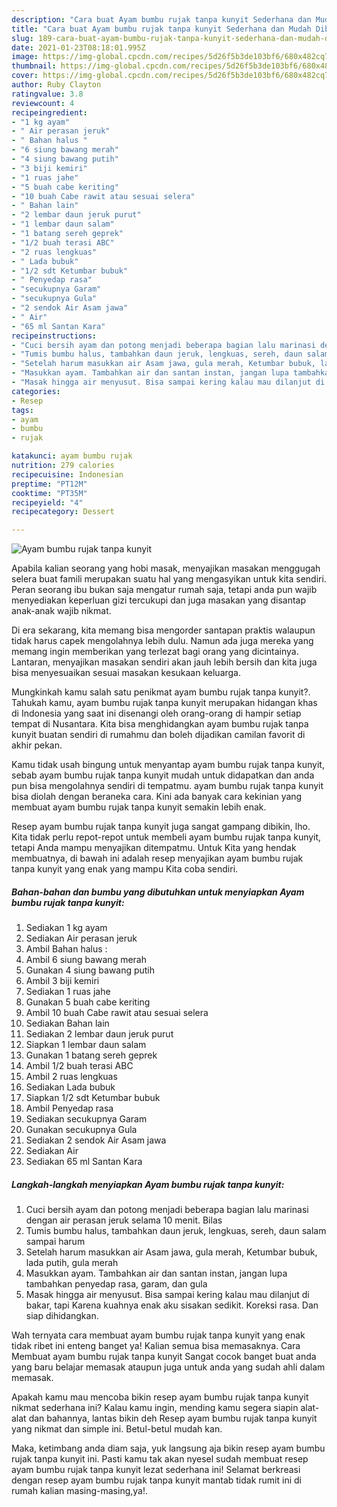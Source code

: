 ```yaml
---
description: "Cara buat Ayam bumbu rujak tanpa kunyit Sederhana dan Mudah Dibuat"
title: "Cara buat Ayam bumbu rujak tanpa kunyit Sederhana dan Mudah Dibuat"
slug: 189-cara-buat-ayam-bumbu-rujak-tanpa-kunyit-sederhana-dan-mudah-dibuat
date: 2021-01-23T08:18:01.995Z
image: https://img-global.cpcdn.com/recipes/5d26f5b3de103bf6/680x482cq70/ayam-bumbu-rujak-tanpa-kunyit-foto-resep-utama.jpg
thumbnail: https://img-global.cpcdn.com/recipes/5d26f5b3de103bf6/680x482cq70/ayam-bumbu-rujak-tanpa-kunyit-foto-resep-utama.jpg
cover: https://img-global.cpcdn.com/recipes/5d26f5b3de103bf6/680x482cq70/ayam-bumbu-rujak-tanpa-kunyit-foto-resep-utama.jpg
author: Ruby Clayton
ratingvalue: 3.8
reviewcount: 4
recipeingredient:
- "1 kg ayam"
- " Air perasan jeruk"
- " Bahan halus "
- "6 siung bawang merah"
- "4 siung bawang putih"
- "3 biji kemiri"
- "1 ruas jahe"
- "5 buah cabe keriting"
- "10 buah Cabe rawit atau sesuai selera"
- " Bahan lain"
- "2 lembar daun jeruk purut"
- "1 lembar daun salam"
- "1 batang sereh geprek"
- "1/2 buah terasi ABC"
- "2 ruas lengkuas"
- " Lada bubuk"
- "1/2 sdt Ketumbar bubuk"
- " Penyedap rasa"
- "secukupnya Garam"
- "secukupnya Gula"
- "2 sendok Air Asam jawa"
- " Air"
- "65 ml Santan Kara"
recipeinstructions:
- "Cuci bersih ayam dan potong menjadi beberapa bagian lalu marinasi dengan air perasan jeruk selama 10 menit. Bilas"
- "Tumis bumbu halus, tambahkan daun jeruk, lengkuas, sereh, daun salam sampai harum"
- "Setelah harum masukkan air Asam jawa, gula merah, Ketumbar bubuk, lada putih, gula merah"
- "Masukkan ayam. Tambahkan air dan santan instan, jangan lupa tambahkan penyedap rasa, garam, dan gula"
- "Masak hingga air menyusut. Bisa sampai kering kalau mau dilanjut di bakar, tapi Karena kuahnya enak aku sisakan sedikit. Koreksi rasa. Dan siap dihidangkan."
categories:
- Resep
tags:
- ayam
- bumbu
- rujak

katakunci: ayam bumbu rujak 
nutrition: 279 calories
recipecuisine: Indonesian
preptime: "PT12M"
cooktime: "PT35M"
recipeyield: "4"
recipecategory: Dessert

---
```



![Ayam bumbu rujak tanpa kunyit](https://img-global.cpcdn.com/recipes/5d26f5b3de103bf6/680x482cq70/ayam-bumbu-rujak-tanpa-kunyit-foto-resep-utama.jpg)

Apabila kalian seorang yang hobi masak, menyajikan masakan menggugah selera buat famili merupakan suatu hal yang mengasyikan untuk kita sendiri. Peran seorang ibu bukan saja mengatur rumah saja, tetapi anda pun wajib menyediakan keperluan gizi tercukupi dan juga masakan yang disantap anak-anak wajib nikmat.

Di era  sekarang, kita memang bisa mengorder santapan praktis walaupun tidak harus capek mengolahnya lebih dulu. Namun ada juga mereka yang memang ingin memberikan yang terlezat bagi orang yang dicintainya. Lantaran, menyajikan masakan sendiri akan jauh lebih bersih dan kita juga bisa menyesuaikan sesuai masakan kesukaan keluarga. 



Mungkinkah kamu salah satu penikmat ayam bumbu rujak tanpa kunyit?. Tahukah kamu, ayam bumbu rujak tanpa kunyit merupakan hidangan khas di Indonesia yang saat ini disenangi oleh orang-orang di hampir setiap tempat di Nusantara. Kita bisa menghidangkan ayam bumbu rujak tanpa kunyit buatan sendiri di rumahmu dan boleh dijadikan camilan favorit di akhir pekan.

Kamu tidak usah bingung untuk menyantap ayam bumbu rujak tanpa kunyit, sebab ayam bumbu rujak tanpa kunyit mudah untuk didapatkan dan anda pun bisa mengolahnya sendiri di tempatmu. ayam bumbu rujak tanpa kunyit bisa diolah dengan beraneka cara. Kini ada banyak cara kekinian yang membuat ayam bumbu rujak tanpa kunyit semakin lebih enak.

Resep ayam bumbu rujak tanpa kunyit juga sangat gampang dibikin, lho. Kita tidak perlu repot-repot untuk membeli ayam bumbu rujak tanpa kunyit, tetapi Anda mampu menyajikan ditempatmu. Untuk Kita yang hendak membuatnya, di bawah ini adalah resep menyajikan ayam bumbu rujak tanpa kunyit yang enak yang mampu Kita coba sendiri.

<!--inarticleads1-->

##### Bahan-bahan dan bumbu yang dibutuhkan untuk menyiapkan Ayam bumbu rujak tanpa kunyit:

1. Sediakan 1 kg ayam
1. Sediakan  Air perasan jeruk
1. Ambil  Bahan halus :
1. Ambil 6 siung bawang merah
1. Gunakan 4 siung bawang putih
1. Ambil 3 biji kemiri
1. Sediakan 1 ruas jahe
1. Gunakan 5 buah cabe keriting
1. Ambil 10 buah Cabe rawit atau sesuai selera
1. Sediakan  Bahan lain
1. Sediakan 2 lembar daun jeruk purut
1. Siapkan 1 lembar daun salam
1. Gunakan 1 batang sereh geprek
1. Ambil 1/2 buah terasi ABC
1. Ambil 2 ruas lengkuas
1. Sediakan  Lada bubuk
1. Siapkan 1/2 sdt Ketumbar bubuk
1. Ambil  Penyedap rasa
1. Sediakan secukupnya Garam
1. Gunakan secukupnya Gula
1. Sediakan 2 sendok Air Asam jawa
1. Sediakan  Air
1. Sediakan 65 ml Santan Kara




<!--inarticleads2-->

##### Langkah-langkah menyiapkan Ayam bumbu rujak tanpa kunyit:

1. Cuci bersih ayam dan potong menjadi beberapa bagian lalu marinasi dengan air perasan jeruk selama 10 menit. Bilas
1. Tumis bumbu halus, tambahkan daun jeruk, lengkuas, sereh, daun salam sampai harum
1. Setelah harum masukkan air Asam jawa, gula merah, Ketumbar bubuk, lada putih, gula merah
1. Masukkan ayam. Tambahkan air dan santan instan, jangan lupa tambahkan penyedap rasa, garam, dan gula
1. Masak hingga air menyusut. Bisa sampai kering kalau mau dilanjut di bakar, tapi Karena kuahnya enak aku sisakan sedikit. Koreksi rasa. Dan siap dihidangkan.




Wah ternyata cara membuat ayam bumbu rujak tanpa kunyit yang enak tidak ribet ini enteng banget ya! Kalian semua bisa memasaknya. Cara Membuat ayam bumbu rujak tanpa kunyit Sangat cocok banget buat anda yang baru belajar memasak ataupun juga untuk anda yang sudah ahli dalam memasak.

Apakah kamu mau mencoba bikin resep ayam bumbu rujak tanpa kunyit nikmat sederhana ini? Kalau kamu ingin, mending kamu segera siapin alat-alat dan bahannya, lantas bikin deh Resep ayam bumbu rujak tanpa kunyit yang nikmat dan simple ini. Betul-betul mudah kan. 

Maka, ketimbang anda diam saja, yuk langsung aja bikin resep ayam bumbu rujak tanpa kunyit ini. Pasti kamu tak akan nyesel sudah membuat resep ayam bumbu rujak tanpa kunyit lezat sederhana ini! Selamat berkreasi dengan resep ayam bumbu rujak tanpa kunyit mantab tidak rumit ini di rumah kalian masing-masing,ya!.


